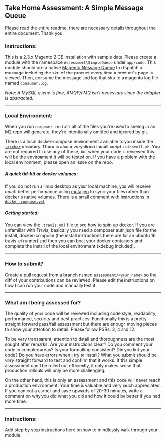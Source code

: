 ## Take Home Assessment: A Simple Message Queue

Please read the entire readme, there are necessary details throughout the entire document. Thank you.


### Instructions:
This is a 2.3.x Magento 2 CE installation with sample data. Please create a module with the namespace `Assessment\SimpleQueue` under `app/code`. This module should use a native [Magento Message Queue](https://devdocs.magento.com/guides/v2.3/extension-dev-guide/message-queues/message-queues.html) to dispatch a message including the sku of the product every time a product's page is viewed. Then, consume the message and log that sku to a magento log file named `consumer.log`.

_Note: A MySQL queue is fine, AMQP/RMQ isn't necessary since the adapter is abstracted._
___
### Local Environment:
When you run `composer install` all of the files you're used to seeing in an M2 repo will generate, they're intentionally omitted and ignored by git.

There is a local docker-compose environment available to you inside the [`.docker`](https://github.com/dambrogia/magento-assessment/tree/master/.docker) directory. There is also a very direct install script at `install.sh`. You are not required to use any of these, but when your code is reviewed this will be the environment it will be tested on. If you have a problem with the local environment, please open an issue on the repo.

##### A quick tid-bit on docker volumes:
If you do not run a linux desktop as your local machine, you will receive _much_ better performance using [mutagen](https://github.com/quodlibet/mutagen) to sync your files rather than docker's native volumes. There is a small comment with instructions in [`docker-compose.yml`](https://github.com/dambrogia/magento-assessment/blob/master/.docker/docker-compose.yml#L17)

##### Getting started:
You can view the [`.travis.yml`](https://github.com/dambrogia/magento-assessment/blob/master/.travis.yml) file to see how to spin up docker.
If you are unfamiliar with Travis, basically you need a composer auth.json file for the install, docker-compose (the install instructions there are for an ubuntu 16 travis-ci runner) and then you can boot your docker containers and complete the install of the local environment (xdebug included).

___
### How to submit?

Create a pull request from a branch named `assessment/<your_name>` so the diff of your contributions can be reviewed. Please edit the instructions on how I can run your code and manually test it.

___
### What am I being assessed for?
The quality of your code will be reviewed including code style, readability, performance, security and best practices. Functionally this is a pretty straight forward pass/fail assessment but there are enough moving pieces to show your attention to detail. Please follow PSRs: 3, 4 and 12.

To be very transparent, attention to detail and thoroughness are the most sought after remarks. Are your instructions clear? Do you comment your code in complex areas? Is your formatting consistent? Did you lint your code? Do you have errors when I try to install? What you submit should be _very_ straight forward to test and confirm that it works. If this simple assessment can't be rolled out efficiently, it only makes sense that production rollouts will only be more challenging.

On the other hand, this is only an assessment and this code will never reach a production environment. Your time is valuable and very much appreciated. If you can cut a corner and save upwards of 20-30 minutes, write a comment on why you did what you did and how it could be better if you had more time.
___
### Instructions:
Add step by step instructions here on how to mindlessly walk through your module.
